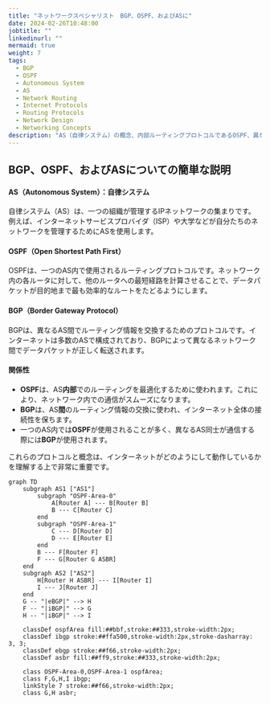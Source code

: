 ```yaml
---
title: "ネットワークスペシャリスト　BGP、OSPF、およびASに"
date: 2024-02-26T10:48:00
jobtitle: ""
linkedinurl: ""
mermaid: true
weight: 7
tags:
  - BGP
  - OSPF
  - Autonomous System
  - AS
  - Network Routing
  - Internet Protocols
  - Routing Protocols
  - Network Design
  - Networking Concepts
description: "AS（自律システム）の概念、内部ルーティングプロトコルであるOSPF、異なるAS間でのルーティングを行うBGPについて、関係性と役割を詳しく解説。"
---
```


## BGP、OSPF、およびASについての簡単な説明

#### AS（Autonomous System）：自律システム

自律システム（AS）は、一つの組織が管理するIPネットワークの集まりです。例えば、インターネットサービスプロバイダ（ISP）や大学などが自分たちのネットワークを管理するためにASを使用します。

#### OSPF（Open Shortest Path First）

OSPFは、一つのAS内で使用されるルーティングプロトコルです。ネットワーク内の各ルータに対して、他のルータへの最短経路を計算させることで、データパケットが目的地まで最も効率的なルートをたどるようにします。

#### BGP（Border Gateway Protocol）

BGPは、異なるAS間でルーティング情報を交換するためのプロトコルです。インターネットは多数のASで構成されており、BGPによって異なるネットワーク間でデータパケットが正しく転送されます。

#### 関係性

- **OSPF**は、AS**内部**でのルーティングを最適化するために使われます。これにより、ネットワーク内での通信がスムーズになります。
- **BGP**は、AS**間**のルーティング情報の交換に使われ、インターネット全体の接続性を保ちます。
- 一つのAS内では**OSPF**が使用されることが多く、異なるAS同士が通信する際には**BGP**が使用されます。

これらのプロトコルと概念は、インターネットがどのようにして動作しているかを理解する上で非常に重要です。

```mermaid
graph TD
    subgraph AS1 ["AS1"]
        subgraph "OSPF-Area-0"
            A[Router A] --- B[Router B]
            B --- C[Router C]
        end
        subgraph "OSPF-Area-1"
            C --- D[Router D]
            D --- E[Router E]
        end
        B --- F[Router F]
        F --- G[Router G ASBR]
    end
    subgraph AS2 ["AS2"]
        H[Router H ASBR] --- I[Router I]
        I --- J[Router J]
    end
    G -- "|eBGP|" --> H
    F -- "|iBGP|" --> G
    H -- "|iBGP|" --> I

    classDef ospfArea fill:##bbf,stroke:##333,stroke-width:2px;
    classDef ibgp stroke:##ffa500,stroke-width:2px,stroke-dasharray: 3, 3;
    classDef ebgp stroke:##f66,stroke-width:2px;
    classDef asbr fill:##ff9,stroke:##333,stroke-width:2px;

    class OSPF-Area-0,OSPF-Area-1 ospfArea;
    class F,G,H,I ibgp;
    linkStyle 7 stroke:##f66,stroke-width:2px;
    class G,H asbr;
```
